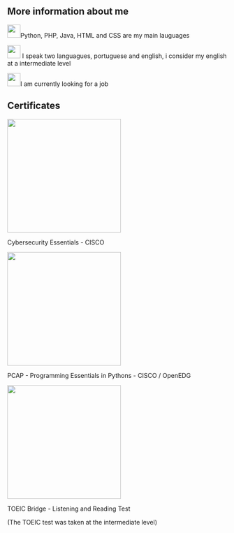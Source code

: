 ## More information about me

<link rel="stylesheet" href="partecss.css">

<div>  

    
  <img height="30px" src= "https://upload.wikimedia.org/wikipedia/commons/thumb/3/35/Information_icon.svg/600px-Information_icon.svg.png">Python, PHP, Java, HTML and CSS are my main lauguages
  
  <img height="30px" src= "https://upload.wikimedia.org/wikipedia/commons/thumb/3/35/Information_icon.svg/600px-Information_icon.svg.png"> I speak  two languagues, portuguese and english, i consider my english at a intermediate level

  <img height="30px" src= "https://upload.wikimedia.org/wikipedia/commons/thumb/3/35/Information_icon.svg/600px-Information_icon.svg.png">I am currently looking for a job

 </div>
  
  ## Certificates

   <div2>

   <img height="260px" src= "https://github.com/user-attachments/assets/bb989423-c15d-41ba-85bb-dee6521c6a24">
   <p>Cybersecurity Essentials - CISCO</p>
   <p></p>
   </div2>

   <div3>      
   <img height="260px" src= "https://github.com/user-attachments/assets/5cb36897-b2e3-41c2-ac97-d49d7773e1b1">
   <p>PCAP - Programming Essentials in Pythons - CISCO / OpenEDG </p>
   <p></p>
   </div3>

   <div4>
   <img height="260px" src= "https://github.com/user-attachments/assets/dfbbfcc2-733c-49f1-a8d4-88584a2ebd4a">
   <p>TOEIC Bridge - Listening and Reading Test</p>
   <p></p>
   <p>(The TOEIC test was taken at the intermediate level)</p>
   </div4>


